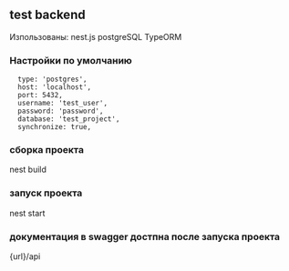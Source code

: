 ## test backend 
Изпользованы: nest.js postgreSQL TypeORM      


### Настройки по умолчанию
      type: 'postgres',  
      host: 'localhost',  
      port: 5432,  
      username: 'test_user',  
      password: 'password',  
      database: 'test_project',  
      synchronize: true, 


### сборка проекта 
nest build 

### запуск проекта 
nest start 

### документация в swagger достпна после запуска проекта
{url}/api
